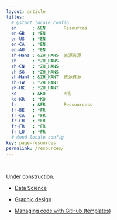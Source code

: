 ```yaml
---
layout: article
titles:
  # @start locale config
  en      : &EN       Resources
  en-GB   : *EN
  en-US   : *EN
  en-CA   : *EN
  en-AU   : *EN
  zh-Hans : &ZH_HANS  资源资源
  zh      : *ZH_HANS
  zh-CN   : *ZH_HANS
  zh-SG   : *ZH_HANS
  zh-Hant : &ZH_HANT  資源資源 
  zh-TW   : *ZH_HANT
  zh-HK   : *ZH_HANT
  ko      : &KO       자원 
  ko-KR   : *KO
  fr      : &FR       Ressourcess
  fr-BE   : *FR
  fr-CA   : *FR
  fr-CH   : *FR
  fr-FR   : *FR
  fr-LU   : *FR
  # @end locale config
key: page-resources
permalink: /resources/
---
```


<br />

Under construction.

- [Data Science](/resources/datascience/)

- [Graphic design](/resources/graphicDesign/)

- [Managing code with GitHub (templates)](/resources/gitHub/)

<!--- OLD CODE, CYCLES THROUGH _data/resources.yml
<h2> {{ site.data.resources.resource_notes_title }} </h2>
<ul>
{% for item in site.data.resources.resources_notes %}
<li><a href="{{item.url}}" alt="{{item.title}}">{{item.title}}</a></li>
{% endfor %}
</ul>
 --->

